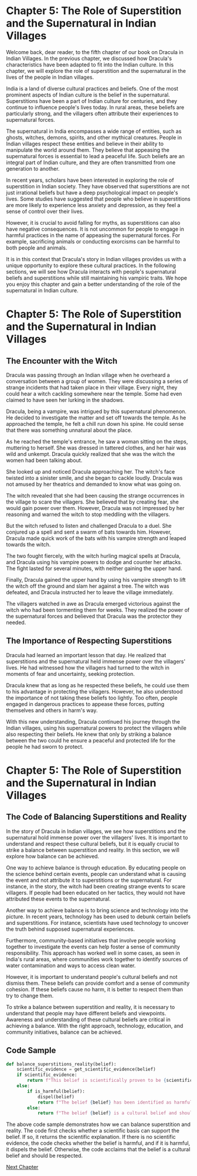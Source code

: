 # Chapter 5: The Role of Superstition and the Supernatural in Indian Villages

Welcome back, dear reader, to the fifth chapter of our book on Dracula in Indian Villages. In the previous chapter, we discussed how Dracula's characteristics have been adapted to fit into the Indian culture. In this chapter, we will explore the role of superstition and the supernatural in the lives of the people in Indian villages.

India is a land of diverse cultural practices and beliefs. One of the most prominent aspects of Indian culture is the belief in the supernatural. Superstitions have been a part of Indian culture for centuries, and they continue to influence people's lives today. In rural areas, these beliefs are particularly strong, and the villagers often attribute their experiences to supernatural forces. 

The supernatural in India encompasses a wide range of entities, such as ghosts, witches, demons, spirits, and other mythical creatures. People in Indian villages respect these entities and believe in their ability to manipulate the world around them. They believe that appeasing the supernatural forces is essential to lead a peaceful life. Such beliefs are an integral part of Indian culture, and they are often transmitted from one generation to another.

In recent years, scholars have been interested in exploring the role of superstition in Indian society. They have observed that superstitions are not just irrational beliefs but have a deep psychological impact on people's lives. Some studies have suggested that people who believe in superstitions are more likely to experience less anxiety and depression, as they feel a sense of control over their lives.

However, it is crucial to avoid falling for myths, as superstitions can also have negative consequences. It is not uncommon for people to engage in harmful practices in the name of appeasing the supernatural forces. For example, sacrificing animals or conducting exorcisms can be harmful to both people and animals.

It is in this context that Dracula's story in Indian villages provides us with a unique opportunity to explore these cultural practices. In the following sections, we will see how Dracula interacts with people's supernatural beliefs and superstitions while still maintaining his vampiric traits. We hope you enjoy this chapter and gain a better understanding of the role of the supernatural in Indian culture.
# Chapter 5: The Role of Superstition and the Supernatural in Indian Villages

## The Encounter with the Witch

Dracula was passing through an Indian village when he overheard a conversation between a group of women. They were discussing a series of strange incidents that had taken place in their village. Every night, they could hear a witch cackling somewhere near the temple. Some had even claimed to have seen her lurking in the shadows.

Dracula, being a vampire, was intrigued by this supernatural phenomenon. He decided to investigate the matter and set off towards the temple. As he approached the temple, he felt a chill run down his spine. He could sense that there was something unnatural about the place.

As he reached the temple's entrance, he saw a woman sitting on the steps, muttering to herself. She was dressed in tattered clothes, and her hair was wild and unkempt. Dracula quickly realized that she was the witch the women had been talking about.

She looked up and noticed Dracula approaching her. The witch's face twisted into a sinister smile, and she began to cackle loudly. Dracula was not amused by her theatrics and demanded to know what was going on.

The witch revealed that she had been causing the strange occurrences in the village to scare the villagers. She believed that by creating fear, she would gain power over them. However, Dracula was not impressed by her reasoning and warned the witch to stop meddling with the villagers.

But the witch refused to listen and challenged Dracula to a duel. She conjured up a spell and sent a swarm of bats towards him. However, Dracula made quick work of the bats with his vampire strength and leaped towards the witch.

The two fought fiercely, with the witch hurling magical spells at Dracula, and Dracula using his vampire powers to dodge and counter her attacks. The fight lasted for several minutes, with neither gaining the upper hand.

Finally, Dracula gained the upper hand by using his vampire strength to lift the witch off the ground and slam her against a tree. The witch was defeated, and Dracula instructed her to leave the village immediately.

The villagers watched in awe as Dracula emerged victorious against the witch who had been tormenting them for weeks. They realized the power of the supernatural forces and believed that Dracula was the protector they needed.

## The Importance of Respecting Superstitions

Dracula had learned an important lesson that day. He realized that superstitions and the supernatural held immense power over the villagers' lives. He had witnessed how the villagers had turned to the witch in moments of fear and uncertainty, seeking protection.

Dracula knew that as long as he respected these beliefs, he could use them to his advantage in protecting the villagers. However, he also understood the importance of not taking these beliefs too lightly. Too often, people engaged in dangerous practices to appease these forces, putting themselves and others in harm's way.

With this new understanding, Dracula continued his journey through the Indian villages, using his supernatural powers to protect the villagers while also respecting their beliefs. He knew that only by striking a balance between the two could he ensure a peaceful and protected life for the people he had sworn to protect.
# Chapter 5: The Role of Superstition and the Supernatural in Indian Villages

## The Code of Balancing Superstitions and Reality

In the story of Dracula in Indian villages, we see how superstitions and the supernatural hold immense power over the villagers' lives. It is important to understand and respect these cultural beliefs, but it is equally crucial to strike a balance between superstition and reality. In this section, we will explore how balance can be achieved.

One way to achieve balance is through education. By educating people on the science behind certain events, people can understand what is causing the event and not attribute it to superstitions or the supernatural. For instance, in the story, the witch had been creating strange events to scare villagers. If people had been educated on her tactics, they would not have attributed these events to the supernatural.

Another way to achieve balance is to bring science and technology into the picture. In recent years, technology has been used to debunk certain beliefs and superstitions. For instance, scientists have used technology to uncover the truth behind supposed supernatural experiences.

Furthermore, community-based initiatives that involve people working together to investigate the events can help foster a sense of community responsibility. This approach has worked well in some cases, as seen in India's rural areas, where communities work together to identify sources of water contamination and ways to access clean water.

However, it is important to understand people's cultural beliefs and not dismiss them. These beliefs can provide comfort and a sense of community cohesion. If these beliefs cause no harm, it is better to respect them than try to change them.

To strike a balance between superstition and reality, it is necessary to understand that people may have different beliefs and viewpoints. Awareness and understanding of these cultural beliefs are critical in achieving a balance. With the right approach, technology, education, and community initiatives, balance can be achieved.

## Code Sample

```python
def balance_superstitions_reality(belief):
    scientific_evidence = get_scientific_evidence(belief)
    if scientific_evidence:
        return f"This belief is scientifically proven to be {scientific_evidence}"
    else:
        if is_harmful(belief):
            dispel(belief)
            return f"The belief {belief} has been identified as harmful and has been dispelled"
        else:
            return f"The belief {belief} is a cultural belief and should be respected"
```

The above code sample demonstrates how we can balance superstition and reality. The code first checks whether a scientific basis can support the belief. If so, it returns the scientific explanation. If there is no scientific evidence, the code checks whether the belief is harmful, and if it is harmful, it dispels the belief. Otherwise, the code acclaims that the belief is a cultural belief and should be respected.


[Next Chapter](06_Chapter06.md)
